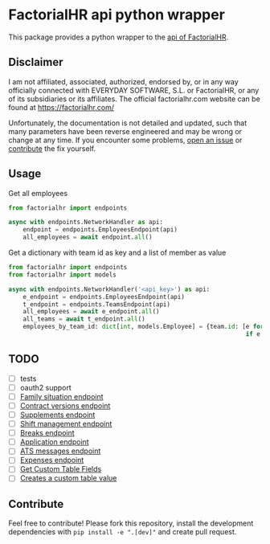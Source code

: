 # FactorialHR api python wrapper

This package provides a python wrapper to the [api of FactorialHR](https://apidoc.factorialhr.com/docs).

## Disclaimer

I am not affiliated, associated, authorized, endorsed by, or in any way officially connected with EVERYDAY SOFTWARE, S.L. or FactorialHR, or any of its subsidiaries or its affiliates. The official factorialhr.com website can be found at https://factorialhr.com/

Unfortunately, the documentation is not detailed and updated, such that many parameters have been reverse engineered and
may be wrong or change at any time. If you encounter some
problems, [open an issue](https://github.com/leon1995/factorialhr/issues) or [contribute](#Contribute) the fix yourself.

## Usage

Get all employees
```python
from factorialhr import endpoints

async with endpoints.NetworkHandler as api:
    endpoint = endpoints.EmployeesEndpoint(api)
    all_employees = await endpoint.all()
```
Get a dictionary with team id as key and a list of member as value
```python
from factorialhr import endpoints
from factorialhr import models

async with endpoints.NetworkHandler('<api_key>') as api:
    e_endpoint = endpoints.EmployeesEndpoint(api)
    t_endpoint = endpoints.TeamsEndpoint(api)
    all_employees = await e_endpoint.all()
    all_teams = await t_endpoint.all()
    employees_by_team_id: dict[int, models.Employee] = {team.id: [e for e in all_employees
                                                                  if e.id in team.employee_ids] for team in all_teams}
```

## TODO

- [ ] tests
- [ ] oauth2 support
- [ ] [Family situation endpoint](https://apidoc.factorialhr.com/reference/get_v1-payroll-family-situation)
- [ ] [Contract versions endpoint](https://apidoc.factorialhr.com/reference/get_v1-payroll-contract-versions)
- [ ] [Supplements endpoint](https://apidoc.factorialhr.com/reference/get_v1-payroll-supplements)
- [ ] [Shift management endpoint](https://apidoc.factorialhr.com/reference/get_v1-time-shifts-management)
- [ ] [Breaks endpoint](https://apidoc.factorialhr.com/reference/post_v1-time-breaks-start)
- [ ] [Application endpoint](https://apidoc.factorialhr.com/reference/post_v1-ats-applications)
- [ ] [ATS messages endpoint](https://apidoc.factorialhr.com/reference/get_v1-ats-messages)
- [ ] [Expenses endpoint](https://apidoc.factorialhr.com/reference/get_v1-finance-expenses)
- [ ] [Get Custom Table Fields](https://apidoc.factorialhr.com/reference/get_v1-core-custom-tables-id-values-employee-id)
- [ ] [Creates a custom table value](https://apidoc.factorialhr.com/reference/post_v1-core-custom-tables-id-values-employee-id)

## Contribute

Feel free to contribute! Please fork this repository, install the development dependencies with `pip install -e ".[dev]"`
and create pull request.